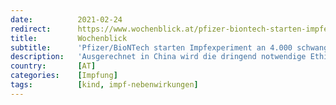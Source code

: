 ```yaml
---
date:          2021-02-24
redirect:      https://www.wochenblick.at/pfizer-biontech-starten-impfexperiment-an-4-000-schwangeren-frauen/
title:         Wochenblick
subtitle:      'Pfizer/BioNTech starten Impfexperiment an 4.000 schwangeren Frauen'
description:   'Ausgerechnet in China wird die dringend notwendige Ethik-Frage gestellt, weshalb man mit dem Impfstoff an Schwangeren experimentiert.'
country:       [AT]
categories:    [Impfung]
tags:          [kind, impf-nebenwirkungen]
---
```

